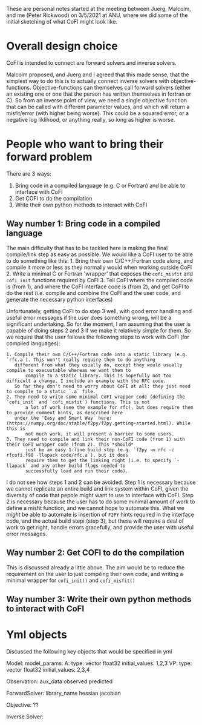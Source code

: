 These are personal notes started at the meeting between Juerg, Malcolm, and me (Peter Rickwood) on 3/5/2021 at ANU, where we did some of the initial sketching of what CoFI might look like.

# Overall design choice

CoFI is intended to connect are forward solvers and inverse solvers.

Malcolm proposed, and Juerg and I agreed that this made sense, that the simplest way to do this is to actually connect inverse solvers with objective-functions. Objective-functions can themselves call forward solvers (either an existing one or one that the person has written themselves in fortran or C). So from an inverse point of view, we need a single objective function that can be called with different parameter values, and which will return a misfit/error (with higher being worse). This could be a squared error, or a negative log liklihood, or anything really, so long as higher is worse.

# People who want to bring their forward problem

There are 3 ways:

1. Bring code in a compiled language (e.g. C or Fortran) and be able to interface with CoFI
2. Get COFI to do the compilation
3. Write their own python methods to interact with CoFI


## Way number 1: Bring code in a compiled language

The main difficulty that has to be tackled here is making the final compile/link step as easy as possible. We would like a CoFI
user to be able to do something like this:
	1. Bring their own C/C++/Fortran code along, and compile it more or less as they normally would when working outside CoFI
	2. Write a minimal C or Fortran 'wrapper' that exposes the `cofi_misfit` and `cofi_init` functions required by CoFI
	3. Tell CoFI where the compiled code is (from 1), and where the CoFI interface code is (from 2), and get CoFI to do the rest 
	   (i.e. compile and combine the CoFI and the user code, and generate the necessary python interfaces)

Unfortunately, getting CoFI to do step 3 well, with good error handling and useful error messages if the user does something wrong,
will be a significant undertaking. So for the moment, I am assuming that the user is capable of doing steps 2 and 3 if we 
make it relatively simple for them. So we require that the user follows the following steps to work with CoFI (for compiled languages):

	1. Compile their own C/C++/Fortran code into a static library (e.g. `rfc.a`). This won't really require them to do anything
	   different from what they usually do, except they would usually compile to execuutable whereas we want them to
           compile to a static library. This is hopefully not too difficult a change. I include an example with the RFC code.
	   So far they don't need to worry about CoFI at all: they just need to compile to a static `.a` file.
	2. They need to write some minimal CoFI wrapper code (defining the `cofi_init` and `cofi_misfit`) functions. This is not
           a lot of work (see the example for rfc), but does require them to provide comment hints, as described here 
	   under the 'Easy and Smart Way` here: (https://numpy.org/doc/stable/f2py/f2py.getting-started.html). While this is
           not much work, it will present a barrier to some users. 	
	3. They need to compile and link their non-CoFI code (from 1) with their CoFI wrapper code (from 2). This *should*
           just be an easy 1-line build step (e.g. `f2py -m rfc -c rfcofi.f90 -llapack code/rfc.a`), but it does 
           require them to get the linking right (i.e. to specify `-llapack` and any other build flags needed to 
           successfully load and run their code).

I do not see how steps 1 and 2 can be avoided. Step 1 is necessary because we cannot replicate an entire build and
link system within CoFI, given the diversity of code that pepole might want to use to interface with CoFI. Step 2 is 
necessary because the user has to do some minimal amount of work to define a misfit function, and we cannot hope to 
automate this. What we *might* be able to automate is insertion of `F2PY` hints required in the interface code, and the 
actual build stepi (step 3), but these will require a deal of work to get right, handle errors gracefully, and provide the
user with useful error messages.


## Way number 2: Get COFI to do the compilation

This is discussed already a little above. The aim would be to reduce the requirement on the user to just compiling
their own code, and writing a minimal wrapper for `cofi_init()` and `cofi_misfit()`

## Way number 3: Write their own python methods to interact with CoFI



# Yml objects

Discussed the following key objects that would be specified in yml

Model:
	model_params:
		A:
			type: vector float32
			initial_values: 1,2,3
		VP:
			type: vector float32
			initial_values: 2,3,4


Observation:
	aux_data
	observed
	predicted

ForwardSolver:
	library_name
	hessian
	jacobian

Objective:
	??

Inverse Solver:







